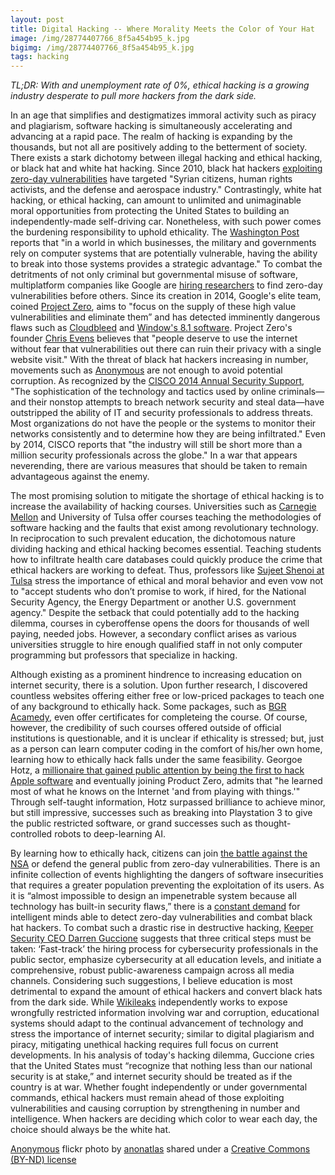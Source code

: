 ```yaml
---
layout: post
title: Digital Hacking -- Where Morality Meets the Color of Your Hat 
image: /img/28774407766_8f5a454b95_k.jpg
bigimg: /img/28774407766_8f5a454b95_k.jpg
tags: hacking
---
```

*TL;DR: With and unemployment rate of 0%, ethical hacking is a growing industry desperate to pull more hackers from the dark side.*

In an age that simplifies and destigmatizes immoral activity such as piracy and plagiarism, software hacking is simultaneously accelerating and advancing at a rapid pace. The realm of hacking is expanding by the thousands, but not all are positively adding to the betterment of society. There exists a stark dichotomy between illegal hacking and ethical hacking, or black hat and white hat hacking. 
Since 2010, black hat hackers [exploiting zero-day vulnerabilities](https://docs.google.com/spreadsheets/d/1LeY9qJVcU6BMXRiYLFml5GVtv_FnfL6N41fDGl6qWVs/edit#gid=0) have targeted "Syrian citizens, human rights activists, and the defense and aerospace industry." Contrastingly, white hat hacking, or ethical hacking, can amount to unlimited and unimaginable moral opportunities from protecting the United States to building an independently-made self-driving car. Nonetheless, with such power comes the burdening responsibility to uphold ethicality. The [Washington Post](https://www.washingtonpost.com/postlive/the-ethics-of-hacking-101/2014/10/07/39529518-4014-11e4-b0ea-8141703bbf6f_story.html?utm_term=.e645a6b02b4d) reports that "in a world in which businesses, the military and governments rely on computer systems that are potentially vulnerable, having the ability to break into those systems provides a strategic advantage." To combat the detritments of not only criminal but governmental misuse of software, multiplatform companies like Google are [hiring researchers](http://www.huffingtonpost.com/2014/07/15/google-project-zero_n_5589337.html) to find zero-day vulnerabilities before others. Since its creation in 2014, Google's elite team, coined [Project Zero](https://security.googleblog.com/2014/07/announcing-project-zero.html), aims to "focus on the supply of these high value vulnerabilities and eliminate them” and has detected imminently dangerous flaws such as [Cloudbleed](https://bugs.chromium.org/p/project-zero/issues/detail?id=1139) and [Window's 8.1 software](https://www.engadget.com/2015/01/02/google-posts-unpatched-microsoft-bug/). Project Zero's founder [Chris Evens](https://www.wired.com/2014/07/google-project-zero/) believes that "people deserve to use the internet without fear that vulnerabilities out there can ruin their privacy with a single website visit." With the threat of black hat hackers increasing in number, movements such as [Anonymous](http://abcnews.go.com/US/worldwide-hacker-group-anonymous/story?id=37761302) are not enough to avoid potential corruption. As recognized by the [CISCO 2014 Annual Security Support](http://www.cisco.com/web/offer/gist_ty2_asset/Cisco_2014_ASR.pdf),
"The sophistication of the technology and tactics used by online criminals—and their nonstop attempts to breach network security and steal data—have outstripped the ability of IT and security professionals to address threats. Most organizations do not have the people or the systems to monitor their networks consistently and to determine how they are being infiltrated." Even by 2014, CISCO reports that "the industry will still be short more than a million security professionals across the globe." In a war that appears neverending, there are various measures that should be taken to remain advantageous against the enemy.

The most promising solution to mitigate the shortage of ethical hacking is to increase the availability of hacking courses. Universities such as [Carnegie Mellon](https://users.ece.cmu.edu/~dbrumley/index.html) and University of Tulsa offer courses teaching the methodologies of software hacking and the faults that exist among revolutionary technology. In reciprocation to such prevalent education, the dichotomous nature dividing hacking and ethical hacking becomes essential. Teaching students how to infiltrate health care databases could quickly produce the crime that ethical hackers are working to defeat. Thus, professors like [Sujeet Shenoi at Tulsa](https://www.washingtonpost.com/postlive/the-ethics-of-hacking-101/2014/10/07/39529518-4014-11e4-b0ea-8141703bbf6f_story.html?utm_term=.e645a6b02b4d) stress the importance of ethical and moral behavior and even vow not to "accept students who don’t promise to work, if hired, for the National Security Agency, the Energy Department or another U.S. government agency." Despite the setback that could potentially add to the hacking dilemma, courses in cyberoffense opens the doors for thousands of well paying, needed jobs.
However, a secondary conflict arises as various universities struggle to hire enough qualified staff in not only computer programming but professors that specialize in hacking.

Although existing as a prominent hindrence to increasing education on internet security, there is a solution. Upon further research, I discovered countless websites offering either free or low-priced packages to teach one of any background to ethically hack. Some packages, such as [BGR Acamedy](https://academy.bgr.com/sales/become-an-ethical-hacker-bonus-bundle?utm_source=bgr.com&utm_medium=referral&utm_campaign=become-an-ethical-hacker-bonus-bundle&utm_term=scsf-217859&utm_content=a0x1a000001s6sX), even offer certificates for completeing the course. Of course, however, the credibility of such courses offered outside of official institutions is questionable, and it is unclear if ethicality is stressed; but, just as a person can learn computer coding in the comfort of his/her own home, learning how to ethically hack falls under the same feasibility. Georgoe Hotz, a [millionaire that gained public attention by being the first to hack Apple software](https://www.bloomberg.com/features/2015-george-hotz-self-driving-car/) and eventually joining Product Zero, admits that "he learned most of what he knows on the Internet 'and from playing with things.'" Through self-taught information, Hotz surpassed brilliance to achieve minor, but still impressive, successes such as breaking into Playstation 3 to give the public restricted software, or grand successes such as thought-controlled robots to deep-learning AI.

By learning how to ethically hack, citizens can join [the battle against the NSA](https://www.wired.com/2014/06/end-to-end/) or defend the general public from zero-day vulnerabilities. There is an infinite collection of events highlighting the dangers of software insecurities that requires a greater population preventing the exploitation of its users.  As it is “almost impossible to design an impenetrable system because all technology has built-in security flaws,” there is a [constant demand](https://www.clearpathit.com/white-hat-vs-black-hat-hackers-and-the-need-for-ethical-hacking) for intelligent minds able to detect zero-day vulnerabilities and combat black hat hackers. To combat such a drastic rise in destructive hacking, [Keeper Security CEO Darren Guccione](http://m.nextgov.com/technology-news/tech-insider/2015/08/major-cybersecurity-job-shortage-we-must-act-we-are-war/119370/) suggests that three critical steps must be taken: ‘Fast-track’ the hiring process for cybersecurity professionals in the public sector, emphasize cybersecurity at all education levels, and initiate a comprehensive, robust public-awareness campaign across all media channels. Considering such suggestions, I believe education is most detrimental to expand the amount of ethical hackers and convert black hats from the dark side. While [Wikileaks](https://wikileaks.org/What-is-Wikileaks.html) independently works to expose wrongfully restricted information involving war and corruption, educational systems should adapt to the continual advancement of technology and stress the importance of internet security; similar to digital plagiarism and piracy, mitigating unethical hacking requires full focus on current developments. In his analysis of today's hacking dilemma, Guccione cries that the United States must “recognize that nothing less than our national security is at stake,” and internet security should be treated as if the country is at war. Whether fought independently or under governmental commands, ethical hackers must remain ahead of those exploiting vulnerabilities and causing corruption by strengthening in number and intelligence. When hackers are deciding which color to wear each day, the choice should always be the white hat. 

<a title="Anonymous" href="https://flickr.com/photos/anonatlas/28774407766">Anonymous</a> flickr photo by <a href="https://flickr.com/people/anonatlas">anonatlas</a> shared under a <a href="https://creativecommons.org/licenses/by-nd/2.0/">Creative Commons (BY-ND) license</a> 
 
